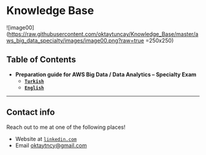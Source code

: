 # Knowledge Base

![image00](https://raw.githubusercontent.com/oktaytuncay/Knowledge_Base/master/aws_big_data_specialty/images/image00.png?raw=true =250x250)

## Table of Contents

- **Preparation guide for AWS Big Data / Data Analytics – Specialty Exam**
  - <a href="https://github.com/oktaytuncay/Knowledge_Base/blob/master/aws_big_data_specialty/aws_big_data_specialty_tr.md" target="_blank">**`Turkish`**</a>
  - <a href="https://github.com/oktaytuncay/Knowledge_Base/blob/master/aws_big_data_specialty/aws_big_data_specialty_en.md" target="_blank">**`English`**</a>

---

## Contact info

Reach out to me at one of the following places!

- Website at <a href="https://www.linkedin.com/in/oktay-tuncay-8b147724/" target="_blank">`linkedin.com`</a>
- Email oktaytncy@gmail.com
